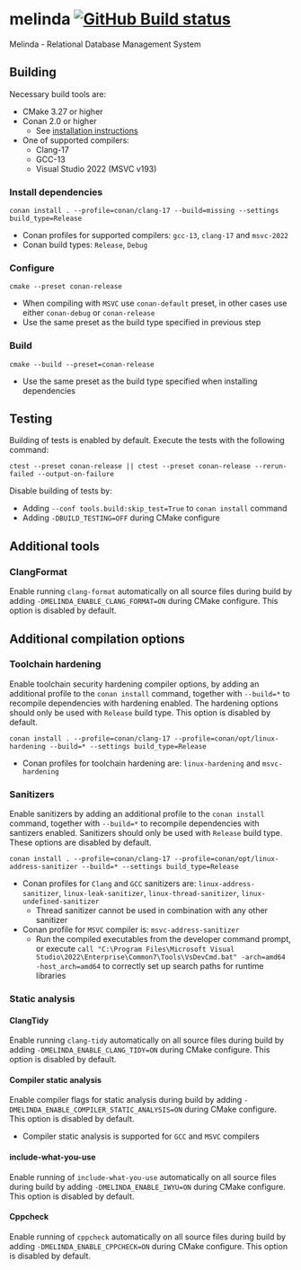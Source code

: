 # melinda [![GitHub Build status](https://github.com/jan-kelemen/melinda/workflows/GitHub%20CI/badge.svg)](https://github.com/jan-kelemen/melinda/actions?query=workflow%3A%22GitHub+CI%22)

Melinda - Relational Database Management System

## Building
Necessary build tools are:
* CMake 3.27 or higher
* Conan 2.0 or higher
  * See [installation instructions](https://docs.conan.io/2/installation.html)
* One of supported compilers:
  * Clang-17
  * GCC-13
  * Visual Studio 2022 (MSVC v193)

### Install dependencies
```
conan install . --profile=conan/clang-17 --build=missing --settings build_type=Release
```
* Conan profiles for supported compilers: `gcc-13`, `clang-17` and `msvc-2022`
* Conan build types: `Release`, `Debug`

### Configure
```
cmake --preset conan-release
```
* When compiling with `MSVC` use `conan-default` preset, in other cases use either `conan-debug` or `conan-release`
* Use the same preset as the build type specified in previous step

### Build
```
cmake --build --preset=conan-release
```
* Use the same preset as the build type specified when installing dependencies

## Testing
Building of tests is enabled by default. Execute the tests with the following command:
```
ctest --preset conan-release || ctest --preset conan-release --rerun-failed --output-on-failure
```

Disable building of tests by:
* Adding `--conf tools.build:skip_test=True` to `conan install` command
* Adding `-DBUILD_TESTING=OFF` during CMake configure

## Additional tools
### ClangFormat 
Enable running `clang-format` automatically on all source files during build by
adding `-DMELINDA_ENABLE_CLANG_FORMAT=ON` during CMake configure. This option is
disabled by default.

## Additional compilation options
### Toolchain hardening
Enable toolchain security hardening compiler options, by adding an additional
profile to the `conan install` command, together with `--build=*` to recompile
dependencies with hardening enabled. The hardening options should only be used
with `Release` build type. This option is disabled by default.
```
conan install . --profile=conan/clang-17 --profile=conan/opt/linux-hardening --build=* --settings build_type=Release
```
* Conan profiles for toolchain hardening are: `linux-hardening` and `msvc-hardening`

### Sanitizers
Enable sanitizers by adding an additional profile to the `conan install` command,
together with `--build=*` to recompile dependencies with santizers enabled. Sanitizers
should only be used with `Release` build type. These options are disabled by default.
```
conan install . --profile=conan/clang-17 --profile=conan/opt/linux-address-sanitizer --build=* --settings build_type=Release
```
* Conan profiles for `Clang` and `GCC` sanitizers are: `linux-address-sanitizer`, `linux-leak-sanitizer`, `linux-thread-sanitizer`, `linux-undefined-sanitizer`
  * Thread sanitizer cannot be used in combination with any other sanitizer
* Conan profile for `MSVC` compiler is: `msvc-address-sanitizer`
  * Run the compiled executables from the developer command prompt, or execute `call "C:\Program Files\Microsoft Visual Studio\2022\Enterprise\Common7\Tools\VsDevCmd.bat" -arch=amd64 -host_arch=amd64` to correctly set up search paths for runtime libraries

### Static analysis
#### ClangTidy
Enable running `clang-tidy` automatically on all source files during build by
adding `-DMELINDA_ENABLE_CLANG_TIDY=ON` during CMake configure. This option is
disabled by default.

#### Compiler static analysis
Enable compiler flags for static analysis during build by adding `-DMELINDA_ENABLE_COMPILER_STATIC_ANALYSIS=ON`
during CMake configure. This option is disabled by default.
* Compiler static analysis is supported for `GCC` and `MSVC` compilers

#### include-what-you-use
Enable running of `include-what-you-use` automatically on all source files during
build by adding `-DMELINDA_ENABLE_IWYU=ON` during CMake configure. This option is
disabled by default.

#### Cppcheck
Enable running of `cppcheck` automatically on all source files during build by 
adding `-DMELINDA_ENABLE_CPPCHECK=ON` during CMake configure. This option is disabled 
by default.
